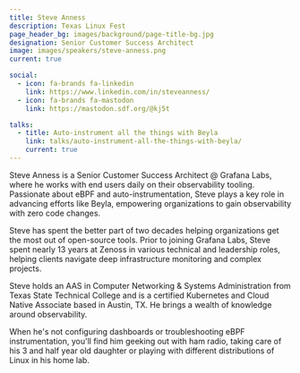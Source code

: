 ```yaml
---
title: Steve Anness
description: Texas Linux Fest
page_header_bg: images/background/page-title-bg.jpg
designation: Senior Customer Success Architect
image: images/speakers/steve-anness.png
current: true

social:
  - icon: fa-brands fa-linkedin
    link: https://www.linkedin.com/in/steveanness/
  - icon: fa-brands fa-mastodon
    link: https://mastodon.sdf.org/@kj5t

talks:
  - title: Auto-instrument all the things with Beyla
    link: talks/auto-instrument-all-the-things-with-beyla/
    current: true
---
```


Steve Anness is a Senior Customer Success Architect @ Grafana Labs, where he
works with end users daily on their observability tooling.  Passionate about
eBPF and auto-instrumentation, Steve plays a key role in advancing efforts like
Beyla, empowering organizations to gain observability with zero code changes.

Steve has spent the better part of two decades helping organizations get the
most out of open-source tools.  Prior to joining Grafana Labs, Steve spent
nearly 13 years at Zenoss in various technical and leadership roles, helping
clients navigate deep infrastructure monitoring and complex projects.

Steve holds an AAS in Computer Networking & Systems Administration from Texas
State Technical College and is a certified Kubernetes and Cloud Native
Associate based in Austin, TX.  He brings a wealth of knowledge around
observability.

When he's not configuring dashboards or troubleshooting eBPF instrumentation,
you'll find him geeking out with ham radio, taking care of his 3 and half year
old daughter or playing with different distributions of Linux in his home lab.
